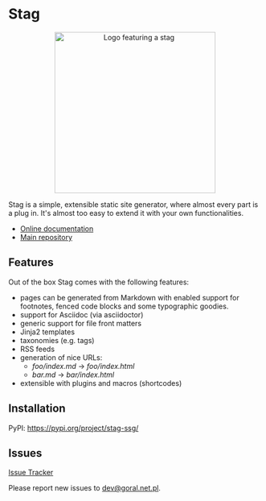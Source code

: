 # Stag

<p align="center">
  <a href="https://git.goral.net.pl/stag">
    <img alt="Logo featuring a stag" src="https://git.goral.net.pl/stag.git/plain/doc/stag.png" width="320"/>
  </a>
</p>

Stag is a simple, extensible static site generator, where almost every part
is a plug in. It's almost too easy to extend it with your own
functionalities.

- [Online documentation](https://pages.goral.net.pl/stag)
- [Main repository](https://git.goral.net.pl/stag.git)

## Features

Out of the box Stag comes with the following features:

- pages can be generated from Markdown with enabled support for footnotes,
  fenced code blocks and some typographic goodies.
- support for Asciidoc (via asciidoctor)
- generic support for file front matters
- Jinja2 templates
- taxonomies (e.g. tags)
- RSS feeds
- generation of nice URLs:
  - _foo/index.md_ → _foo/index.html_
  - _bar.md_ → _bar/index.html_
- extensible with plugins and macros (shortcodes)

## Installation

PyPI: https://pypi.org/project/stag-ssg/

## Issues

[Issue Tracker](https://issues.goral.net.pl/public/board/fabf36e2ca2bc4d768fe7e7d401cc86a650178268ded7efd5e27ee46b6ed)

Please report new issues to dev@goral.net.pl.

